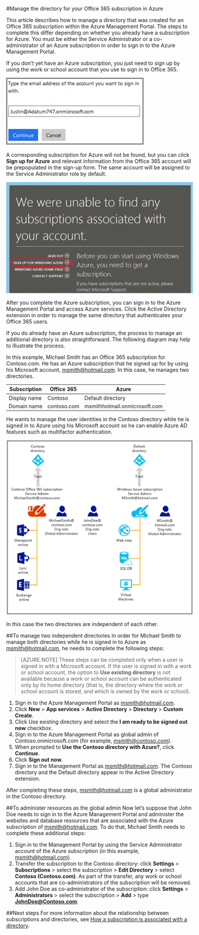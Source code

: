 <properties
   pageTitle="Manage the directory for your Office 365 subscription in Azure"
   description="Managing an Office 365 subscriptions account directory using Azure Active Directory and the Management Portal"
   services="active-directory"
   documentationCenter=""
   authors="curtand"
   manager="stevenpo"
   editor=""/>

<tags
   ms.service="active-directory"
   ms.date="09/21/2015"
   wacn.date=""/>

#Manage the directory for your Office 365 subscription in Azure

This article describes how to manage a directory that was created for an Office 365 subscription within the Azure Management Portal. The steps to complete this differ depending on whether you already have a subscription for Azure. You must be either the Service Administrator or a co-administrator of an Azure subscription in order to sign in to the Azure Management Portal.

If you don’t yet have an Azure subscription, you just need to sign up by using the work or school account that you use to sign in to Office 365.

![](./media/active-directory-manage-o365-subscription/AAD_O365_01.png)

A corresponding subscription for Azure will not be found, but you can click **Sign up for Azure** and relevant information from the Office 365 account will be prepopulated in the sign-up form. The same account will be assigned to the Service Administrator role by default.

![](./media/active-directory-manage-o365-subscription/AAD_O365_02.png)

After you complete the Azure subscription, you can sign in to the Azure Management Portal and access Azure services. Click the Active Directory extension in order to manage the same directory that authenticates your Office 365 users.

If you do already have an Azure subscription, the process to manage an additional directory is also straightforward. The following diagram may help to illustrate the process.

In this example, Michael Smith has an Office 365 subscription for Contoso.com. He has an Azure subscription that he signed up for by using his Microsoft account, msmith@hotmail.com. In this case, he manages two directories.

|  Subscription |  Office 365  |  Azure |
|  -------------- | ------------- | ------------------------------- |
|  Display name |  Contoso  |     Default directory |
|  Domain name  |  contoso.com  | msmithhotmail.onmicrosoft.com |

He wants to manage the user identities in the Contoso directory while he is signed in to Azure using his Microsoft account so he can enable Azure AD features such as multifactor authentication.

![](./media/active-directory-manage-o365-subscription/AAD_O365_03.png)

In this case the two directories are independent of each other.

##To manage two independent directories
In order for Michael Smith to manage both directories while he is signed in to Azure as msmith@hotmail.com, he needs to complete the following steps:

> [AZURE.NOTE]
> These steps can be completed only when a user is signed in with a Microsoft account. If the user is signed in with a work or school account, the option to **Use existing directory** is not available because a work or school account can be authenticated only by its home directory (that is, the directory where the work or school account is stored, and which is owned by the work or school).

1.	Sign in to the Azure Management Portal as msmith@hotmail.com.
2.	Click **New** > **App services** > **Active Directory** > **Directory** > **Custom Create**.
3.	Click Use existing directory and select the **I am ready to be signed out now** checkbox.
4.	Sign in to the Azure Management Portal as global admin of Contoso.onmicrosoft.com (for example, msmith@contoso.com).
5.	When prompted to **Use the Contoso directory with Azure?**, click **Continue**.
6.	Click **Sign out now**.
7.	Sign in to the Management Portal as msmith@hotmail.com. The Contoso directory and the Default directory appear in the Active Directory extension.

After completing these steps, msmith@hotmail.com is a global administrator in the Contoso directory.

##To administer resources as the global admin
Now let’s suppose that John Doe needs to sign in to the Azure Management Portal and administer the websites and database resources that are associated with the Azure subscription of msmith@hotmail.com. To do that, Michael Smith needs to complete these additional steps:

1.	Sign in to the Management Portal by using the Service Administrator account of the Azure subscription (in this example, msmith@hotmail.com).
2.	Transfer the subscription to the Contoso directory: click **Settings** > **Subscriptions** > select the subscription > **Edit Directory** > select **Contoso (Contoso.com)**. As part of the transfer, any work or school accounts that are co-administrators of the subscription will be removed.
3.	Add John Doe as co-administrator of the subscription: click **Settings** > **Administrators** > select the subscription > **Add** > type **JohnDoe@Contoso.com**.

##Next steps
For more information about the relationship between subscriptions and directories, see [How a subscription is associated with a directory](active-directory-how-subscriptions-associated-directory).

